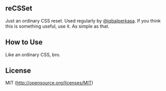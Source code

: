 ## reCSSet

Just an ordinary CSS reset. Used regularly by [@iqbalperkasa](http://twitter.com/iqbalperkasa). If you think this is something useful, use it. As simple as that.

## How to Use

Like an ordinary CSS, bro.

## License

MIT (http://opensource.org/licenses/MIT)
